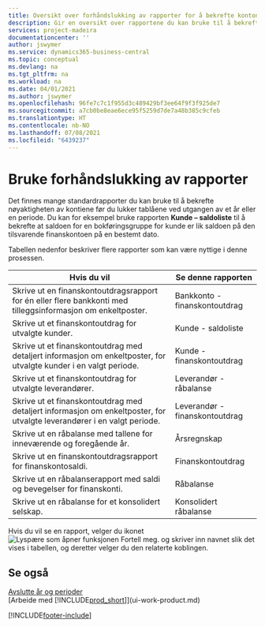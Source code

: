 ```yaml
---
title: Oversikt over forhåndslukking av rapporter for å bekrefte kontonøyaktighet | Microsoft-dokumentasjon
description: Gir en oversikt over rapportene du kan bruke til å bekrefte nøyaktigheten av kontiene før du lukker tablåene ved utgangen av et år eller en periode.
services: project-madeira
documentationcenter: ''
author: jswymer
ms.service: dynamics365-business-central
ms.topic: conceptual
ms.devlang: na
ms.tgt_pltfrm: na
ms.workload: na
ms.date: 04/01/2021
ms.author: jswymer
ms.openlocfilehash: 96fe7c7c1f955d3c489429bf3ee64f9f3f925de7
ms.sourcegitcommit: a7cb0be8eae6ece95f5259d7de7a48b385c9cfeb
ms.translationtype: HT
ms.contentlocale: nb-NO
ms.lasthandoff: 07/08/2021
ms.locfileid: "6439237"
---
```

# <a name="using-pre-closing-reports"></a>Bruke forhåndslukking av rapporter
Det finnes mange standardrapporter du kan bruke til å bekrefte nøyaktigheten av kontiene før du lukker tablåene ved utgangen av et år eller en periode. Du kan for eksempel bruke rapporten **Kunde – saldoliste** til å bekrefte at saldoen for en bokføringsgruppe for kunde er lik saldoen på den tilsvarende finanskontoen på en bestemt dato.

Tabellen nedenfor beskriver flere rapporter som kan være nyttige i denne prosessen.

| Hvis du vil | Se denne rapporten |
| --- | --- |
| Skrive ut en finanskontoutdragsrapport for én eller flere bankkonti med tilleggsinformasjon om enkeltposter. |Bankkonto - finanskontoutdrag |
| Skrive ut et finanskontoutdrag for utvalgte kunder. |Kunde - saldoliste |
| Skrive ut et finanskontoutdrag med detaljert informasjon om enkeltposter, for utvalgte kunder i en valgt periode. |Kunde - finanskontoutdrag |
| Skrive ut et finanskontoutdrag for utvalgte leverandører. |Leverandør - råbalanse |
| Skrive ut et finanskontoutdrag med detaljert informasjon om enkeltposter, for utvalgte leverandører i en valgt periode. |Leverandør - finanskontoutdrag |
| Skrive ut en råbalanse med tallene for inneværende og foregående år. |Årsregnskap |
| Skrive ut en finanskontoutdragsrapport for finanskontosaldi. |Finanskontoutdrag |
| Skrive ut en råbalanserapport med saldi og bevegelser for finanskonti. |Råbalanse |
| Skrive ut en råbalanse for et konsolidert selskap. |Konsolidert råbalanse |

Hvis du vil se en rapport, velger du ikonet ![Lyspære som åpner funksjonen Fortell meg.](media/ui-search/search_small.png "Fortell hva du vil gjøre") og skriver inn navnet slik det vises i tabellen, og deretter velger du den relaterte koblingen.

## <a name="see-also"></a>Se også
[Avslutte år og perioder](year-close-years-periods.md)  
[Arbeide med [!INCLUDE[prod_short](includes/prod_short.md)]](ui-work-product.md)



[!INCLUDE[footer-include](includes/footer-banner.md)]